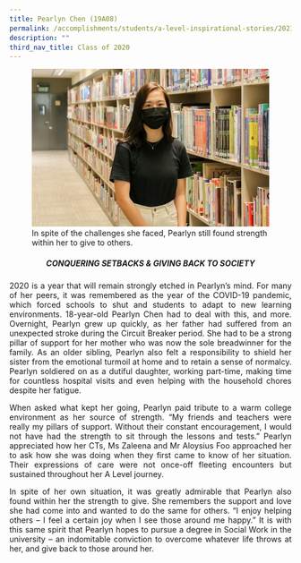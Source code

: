 ```yaml
---
title: Pearlyn Chen (19A08)
permalink: /accomplishments/students/a-level-inspirational-stories/2021/pearlyn/
description: ""
third_nav_title: Class of 2020
---
```

<figure>
<img src="/images/Perlyn%20Chen.jpg">
<figcaption>In spite of the challenges she faced, Pearlyn still found strength within her to give to others.</figcaption></figure>

<div align=justify>

<center><h5>CONQUERING SETBACKS & GIVING BACK TO SOCIETY</h5></center>
	
<p>
2020 is a year that will remain strongly etched in Pearlyn’s mind. For many of her peers, it was remembered as the year of the COVID-19 pandemic, which forced schools to shut and students to adapt to new learning environments. 18-year-old Pearlyn Chen had to deal with this, and more. Overnight, Pearlyn grew up quickly, as her father had suffered from an unexpected stroke during the Circuit Breaker period. She had to be a strong pillar of support for her mother who was now the sole breadwinner for the family. As an older sibling, Pearlyn also felt a responsibility to shield her sister from the emotional turmoil at home and to retain a sense of normalcy. Pearlyn soldiered on as a dutiful daughter, working part-time, making time for countless hospital visits and even helping with the household chores despite her fatigue.</p>

<p>
When asked what kept her going, Pearlyn paid tribute to a warm college environment as her source of strength. “My friends and teachers were really my pillars of support. Without their constant encouragement, I would not have had the strength to sit through the lessons and tests.” Pearlyn appreciated how her CTs, Ms Zaleena and Mr Aloysius Foo approached her to ask how she was doing when they first came to know of her situation. Their expressions of care were not once-off fleeting encounters but sustained throughout her A Level journey.</p>

<p>
In spite of her own situation, it was greatly admirable that Pearlyn also found within her the strength to give. She remembers the support and love she had come into and wanted to do the same for others. “I enjoy helping others – I feel a certain joy when I see those around me happy.” It is with this same spirit that Pearlyn hopes to pursue a degree in Social Work in the university – an indomitable conviction to overcome whatever life throws at her, and give back to those around her.</p>